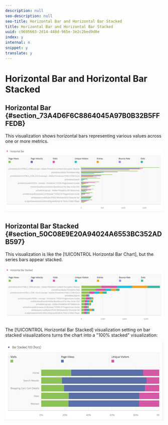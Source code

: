 ```yaml
---
description: null
seo-description: null
seo-title: Horizontal Bar and Horizontal Bar Stacked
title: Horizontal Bar and Horizontal Bar Stacked
uuid: c9695663-2d14-448d-965e-3e2c2bed9d8e
index: y
internal: n
snippet: y
translate: y
---
```


# Horizontal Bar and Horizontal Bar Stacked


## Horizontal Bar {#section_73A4D6F6C8864045A97B0B32B5FFFEDB}

This visualization shows horizontal bars representing various values across one or more metrics. 

![](assets/horizontal_bar.png) 

## Horizontal Bar Stacked {#section_50C08E9E20A94024A6553BC352ADB597}

This visualization is like the [!UICONTROL  Horizontal Bar Chart], but the series bars appear stacked. 

![](assets/horizontal-bar-stacked.png) 

The [!UICONTROL  Horizontal Bar Stacked] visualization setting on bar stacked visualizations turns the chart into a "100% stacked" visualization: 

![](assets/horizstacked100.png) 
